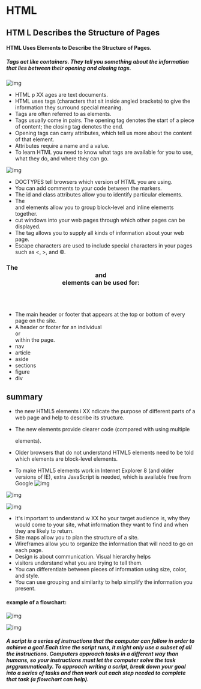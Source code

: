 # HTML 
## HTM L Describes the Structure of Pages
 
 #### HTML Uses Elements to Describe the Structure of Pages.

 ##### Tags act like containers. They tell you something about the information that lies between their opening and closing tags.

 ![img](https://d2uusema5elisf.cloudfront.net/courses/30-days-of-webdev/day-07/public/assets/table-3.png)

 
* HTML p XX ages are text documents.
* HTML uses tags (characters that sit inside angled brackets) to give the information they surround special meaning.
* Tags are often referred to as elements.
* Tags usually come in pairs. The opening tag denotes the start of a piece of content; the closing tag denotes the end.
* Opening tags can carry attributes, which tell us more about the content of that element.
* Attributes require a name and a value.
* To learn HTML you need to know what tags are available for you to use, what they do, and where they can go.

![img](https://uplandsoftware.com/postup/wp-content/uploads/sites/35/2019/07/symbol-chart.png)

- DOCTYPES tell browsers which version of HTML you are using.
- You can add comments to your code between the <!-- and --> markers.
- The id and class attributes allow you to identify particular elements.
- The <div> and <span> elements allow you to group block-level and inline elements together.
- <iframes> cut windows into your web pages through which other pages can be displayed.
- The <meta> tag allows you to supply all kinds of information about your web page.
- Escape characters are used to include special characters in your pages such as <, >, and ©.

### The <header> and <footer> elements can be used for:
- The main header or footer that appears at the top or bottom of every page on the site.
- A header or footer for an individual <article> or <section> within the page.
- nav
- article 
- aside
- sections
- figure 
- div


## summary

- the new HTML5 elements i XX ndicate the purpose of different parts of a web page and help to describe its structure.

* The new elements provide clearer code (compared with using multiple <div> elements).

* Older browsers that do not understand HTML5 elements need to be told which elements are block-level elements.

* To make HTML5 elements work in Internet Explorer 8 (and older versions of IE), extra JavaScript is needed, which is available free from Google
![img](https://i.pinimg.com/originals/c3/de/24/c3de24c8c79004b349f12052f76d70b0.png)

![img](https://cdn6.f-cdn.com/files/download/107256233/1.png)

![img](https://encrypted-tbn0.gstatic.com/images?q=tbn:ANd9GcS0nz78jGRqQ6msUI3Y0sUMLD52BBG2hLmshg&usqp=CAU)

* It's important to understand w XX ho your target audience is, why they would come to your site, what information they want to find and when they are likely to return.
* Site maps allow you to plan the structure of a site.
* Wireframes allow you to organize the information that will need to go on each page.
* Design is about communication. Visual hierarchy helps
* visitors understand what you are trying to tell them.
* You can differentiate between pieces of information using size, color, and style.
* You can use grouping and similarity to help simplify the information you present.

####  example of a flowchart:

![img](https://upload.wikimedia.org/wikipedia/commons/thumb/9/91/LampFlowchart.svg/1200px-LampFlowchart.svg.png)

![img](https://miro.medium.com/max/1838/1*S0FGswI6fwF__xfhlnZL6A.jpeg)

##### A script is a series of instructions that the computer can follow in order to achieve a goal.Each time the script runs, it might only use a subset of all the instructions. Computers approach tasks in a different way than humans, so your instructions must let the computer solve the task prggrammatically. To approach writing a script, break down your goal into a series of tasks and then work out each step needed to complete that task (a flowchart can help).
